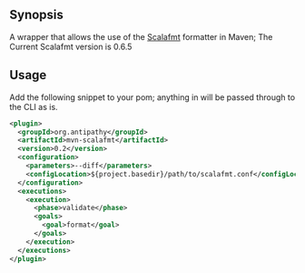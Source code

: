 ## Synopsis

A wrapper that allows the use of the [Scalafmt](https://github.com/olafurpg/scalafmt/) formatter in Maven;
The Current Scalafmt version is 0.6.5

## Usage

Add the following snippet to your pom; anything in <parameters> will be
passed through to the CLI as is.

```xml
<plugin>
  <groupId>org.antipathy</groupId>
  <artifactId>mvn-scalafmt</artifactId>
  <version>0.2</version>
  <configuration>
    <parameters>--diff</parameters>
    <configLocation>${project.basedir}/path/to/scalafmt.conf</configLocation>
  </configuration>
  <executions>
    <execution>
      <phase>validate</phase>
      <goals>
        <goal>format</goal>
      </goals>
    </execution>
  </executions>
</plugin>
```
